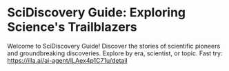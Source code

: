 # SciDiscovery Guide: Exploring Science's Trailblazers
Welcome to SciDiscovery Guide! Discover the stories of scientific pioneers and groundbreaking discoveries. Explore by era, scientist, or topic.
Fast try: https://illa.ai/ai-agent/ILAex4p1C71u/detail
